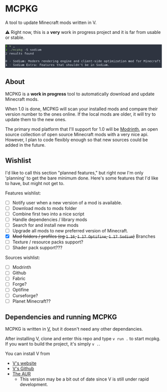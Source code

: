 # MCPKG
A tool to update Minecraft mods written in V.

:warning: Right now, this is a **very** work in progress project and it is far from usable or stable.

![A screenshot of mcpkg being built and ran](README_assets/demo_screenshot.png "MCPKG screenshot")

## About
MCPKG is a **work in progress** tool to automatically download and update Minecraft mods.

When 1.0 is done, MCPKG will scan your installed mods and compare their version number to the ones online. If the local mods are older, it will try to update them to the new ones.

The primary mod platform that I'll support for 1.0 will be [Modrinth](https://modrinth.com/), an open source collection of open source Minecraft mods with a very nice api. However, I plan to code flexibly enough so that new sources could be added in the future.

## Wishlist
I'd like to call this section "planned features," but right now I'm only 'planning' to get the bare minimum done. Here's some features that I'd like to have, but might not get to.

Features wishlist:
- [ ] Notify user when a new version of a mod is available.
- [ ] Download mods to mods folder
- [ ] Combine first two into a nice script
- [ ] Handle dependencies / library mods
- [ ] Search for and install new mods
- [ ] Upgrade all mods to new preferred version of Minecraft.
- [x] ~~Mod folders / profiles (eg `1.16`, `1.17 Optifine`, `1.17 Sodium`)~~ Branches
- [ ] Texture / resource packs support?
- [ ] Shader pack support???

Sources wishlist:
- [ ] Modrinth
- [ ] Github
- [ ] Fabric
- [ ] Forge?
- [ ] Optifine
- [ ] Curseforge?
- [ ] Planet Minecraft??

## Dependencies and running MCPKG
MCPKG is written in [V](https://vlang.io/), but it doesn't need any other dependancies.

After installing V, clone and enter this repo and type `v run .` to start mcpkg. If you want to build the project, it's simply `v .`.

You can install V from
- [V's website](https://vlang.io/)
- [V's Github](https://github.com/vlang/v)
- [The AUR](https://aur.archlinux.org/packages/vlang/)
	- This version may be a bit out of date since V is still under rapid development.
